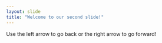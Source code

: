 ```yaml
---
layout: slide
title: "Welcome to our second slide!"
---
```

Use the left arrow to go back or the right arrow to go forward!
